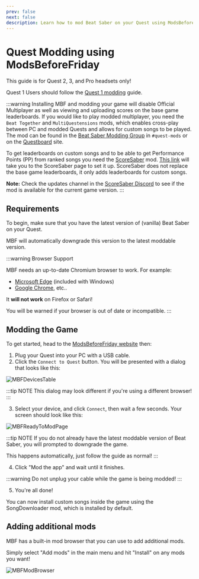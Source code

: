 ```yaml
---
prev: false
next: false
description: Learn how to mod Beat Saber on your Quest using ModsBeforeFriday!
---
```


# Quest Modding using ModsBeforeFriday

This guide is for Quest 2, 3, and Pro headsets only!

Quest 1 Users should follow the [Quest 1 modding](./modding-quest1.md) guide.

:::warning
Installing MBF and modding your game will disable Official Multiplayer as well as viewing and uploading scores on the
base game leaderboards.
If you would like to play modded multiplayer, you need the `Beat Together` and `MultiQuestensions` mods, which enables
cross-play between PC
and modded Quests and allows for custom songs to be played. The mod can be found in the
[Beat Saber Modding Group](https://discord.gg/beatsabermods) in `#quest-mods` or on the
[Questboard](https://questmodding.com) site.

To get leaderboards on custom songs and to be able to get Performance Points (PP) from ranked songs you need the
[ScoreSaber](https://scoresaber.com/quest) mod. [This link](https://scoresaber.com/quest) will take you to the
ScoreSaber page to set it up.
ScoreSaber does not replace the base game leaderboards, it only adds leaderboards for custom songs.

**Note:** Check the updates channel in the [ScoreSaber Discord](https://discord.gg/scoresaber) to see if the mod is available
for the current game version.
:::

## Requirements

To begin, make sure that you have the latest version of (vanilla) Beat Saber on your Quest.

MBF will automatically downgrade this version to the latest moddable version.

:::warning Browser Support

MBF needs an up-to-date Chromium browser to work. For example:

- [Microsoft Edge](https://www.microsoft.com/en-us/edge/download?form=MA13FJ) (included with Windows)
- [Google Chrome](https://www.google.com/chrome/what-you-make-of-it/), etc..

It **will not work** on Firefox or Safari!

You will be warned if your browser is out of date or incompatible.
:::

## Modding the Game

To get started, head to the [ModsBeforeFriday website](https://lauriethefish.github.io/ModsBeforeFriday/) then:

1. Plug your Quest into your PC with a USB cable.
2. Click the `Connect to Quest` button. You will be presented with a dialog that looks like this:

![MBFDevicesTable](/.assets/images/beginners-guide/mbfSelectDevice.png)

:::tip NOTE
This dialog may look different if you're using a different browser!
:::

3. Select your device, and click `Connect`, then wait a few seconds. Your screen should look like this:

![MBFReadyToModPage](/.assets/images/beginners-guide/mbfReadyToMod.png)

:::tip NOTE
If you do not already have the latest moddable version of Beat Saber, you will prompted to downgrade the game.

This happens automatically, just follow the guide as normal!
:::

4. Click "Mod the app" and wait until it finishes.

:::warning
Do not unplug your cable while the game is being modded!
:::

5. You're all done!

You can now install custom songs inside the game using the SongDownloader mod, which is installed by default.

## Adding additional mods

MBF has a built-in mod browser that you can use to add additional mods.

Simply select "Add mods" in the main menu and hit "Install" on any mods you want!

![MBFModBrowser](/.assets/images/beginners-guide/mbfModBrowser.png)
